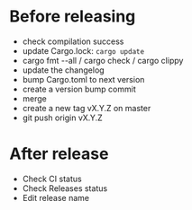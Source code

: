 # Before releasing

 - check compilation success
 - update Cargo.lock: `cargo update`
 - cargo fmt --all / cargo check / cargo clippy
 - update the changelog
 - bump Cargo.toml to next version
 - create a version bump commit
 - merge
 - create a new tag vX.Y.Z on master
 - git push origin vX.Y.Z

# After release

 - Check CI status
 - Check Releases status
 - Edit release name
